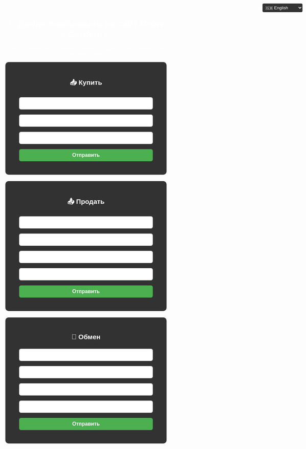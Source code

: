 <!DOCTYPE html>
<html lang="en">
<head>
  <meta charset="UTF-8" />
  <title>Grow a Garden | Заявки</title>
  <style>
    body {
      margin: 0;
      font-family: Arial, sans-serif;
      background: url('https://insider-gaming.com/wp-content/uploads/2025/05/grow-a-garden-update.png') no-repeat center center fixed;
      background-size: cover;
      color: white;
      text-align: center;
      padding: 20px;
    }
    section {
      background: rgba(0,0,0,0.8);
      margin: 20px auto;
      padding: 20px;
      border-radius: 10px;
      max-width: 500px;
    }
    input, button {
      width: 90%;
      padding: 10px;
      margin: 8px 0;
      border-radius: 6px;
      border: none;
      font-size: 16px;
    }
    button {
      background: #4caf50;
      color: white;
      font-weight: bold;
      cursor: pointer;
      transition: 0.2s;
    }
    button:hover {
      background: #3e8e41;
      transform: scale(1.05);
    }
    .entry {
      background: rgba(255,255,255,0.1);
      margin-top: 10px;
      padding: 10px;
      border-radius: 8px;
      text-align: left;
      white-space: pre-line;
    }
    .lang-switch {
      position: fixed;
      top: 10px;
      right: 10px;
    }
    select {
      background: #333;
      color: white;
      border: 1px solid white;
      padding: 5px;
      border-radius: 5px;
    }
  </style>
</head>
<body>

  <!-- Языковой переключатель -->
  <div class="lang-switch">
    <label for="lang-select">🌐</label>
    <select id="lang-select" onchange="switchLang(this.value)">
      <option value="ru">🇷🇺 Русский</option>
      <option value="uk">🇺🇦 Українська</option>
      <option value="en" selected>🇬🇧 English</option>
    </select>
  </div>

  <h1 id="title">🌱 Добро пожаловать на сайт Grow a Garden! 🌻</h1>
  <p id="subtitle">Здесь вы можете подать заявки на покупку, продажу и обмен предметов из игры Grow a Garden.</p>

  <section>
    <h2 id="buy-title">📥 Купить</h2>
    <form onsubmit="sendForm(event, 'buy')">
      <input type="text" data-id="item" required />
      <input type="text" data-id="nick" required />
      <input type="text" data-id="contact" />
      <button type="submit" id="buy-submit">Отправить</button>
    </form>
    <div id="entries-buy"></div>
  </section>

  <section>
    <h2 id="sell-title">📤 Продать</h2>
    <form onsubmit="sendForm(event, 'sell')">
      <input type="text" data-id="item" required />
      <input type="text" data-id="price" />
      <input type="text" data-id="nick" required />
      <input type="text" data-id="contact" />
      <button type="submit" id="sell-submit">Отправить</button>
    </form>
    <div id="entries-sell"></div>
  </section>

  <section>
    <h2 id="trade-title">🔁 Обмен</h2>
    <form onsubmit="sendForm(event, 'trade')">
      <input type="text" data-id="give" required />
      <input type="text" data-id="want" required />
      <input type="text" data-id="nick" required />
      <input type="text" data-id="contact" />
      <button type="submit" id="trade-submit">Отправить</button>
    </form>
    <div id="entries-trade"></div>
  </section>

  <script>
    const webhook = "https://discord.com/api/webhooks/ВАШ_ID/ВАШ_КЛЮЧ"; // вставьте свой Webhook

    let currentLang = "ru";

    const translations = {
      ru: {
        title: "🌱 Добро пожаловать на сайт Grow a Garden! 🌻",
        subtitle: "Здесь вы можете подать заявки на покупку, продажу и обмен предметов из игры Grow a Garden.",
        buy: "📥 Купить",
        sell: "📤 Продать",
        trade: "🔁 Обмен",
        submit: "Отправить",
        item: "Что хотите купить / продать?",
        nick: "Ваш ник в Roblox",
        contact: "Контакт (Discord и т.п.)",
        price: "Цена (если есть)",
        give: "Что вы отдаёте?",
        want: "Что хотите взамен?"
      },
      uk: {
        title: "🌱 Ласкаво просимо на сайт Grow a Garden! 🌻",
        subtitle: "Тут ви можете подати заявки на купівлю, продаж і обмін предметів із гри Grow a Garden.",
        buy: "📥 Купити",
        sell: "📤 Продати",
        trade: "🔁 Обмін",
        submit: "Надіслати",
        item: "Що бажаєте купити / продати?",
        nick: "Ваш нік у Roblox",
        contact: "Контакт (Discord тощо)",
        price: "Ціна (за бажанням)",
        give: "Що ви віддаєте?",
        want: "Що хочете натомість?"
      },
      en: {
        title: "🌱 Welcome to the Grow a Garden website! 🌻",
        subtitle: "Here you can submit requests to buy, sell, and trade items from the Grow a Garden game.",
        buy: "📥 Buy",
        sell: "📤 Sell",
        trade: "🔁 Trade",
        submit: "Submit",
        item: "What do you want to buy / sell?",
        nick: "Your Roblox nickname",
        contact: "Contact (Discord etc.)",
        price: "Price (optional)",
        give: "What are you giving?",
        want: "What do you want in return?"
      }
    };

    function switchLang(lang) {
      currentLang = lang;
      const t = translations[lang];

      document.getElementById("title").innerText = t.title;
      document.getElementById("subtitle").innerText = t.subtitle;
      document.getElementById("buy-title").innerText = t.buy;
      document.getElementById("sell-title").innerText = t.sell;
      document.getElementById("trade-title").innerText = t.trade;
      document.getElementById("buy-submit").innerText =
        document.getElementById("sell-submit").innerText =
        document.getElementById("trade-submit").innerText = t.submit;

      document.querySelectorAll("form").forEach(form => {
        form.querySelectorAll("input").forEach(input => {
          const id = input.dataset.id;
          if (t[id]) input.placeholder = t[id];
        });
      });

      displayRequests();
    }

    function sendForm(e, type) {
      e.preventDefault();
      const inputs = e.target.querySelectorAll("input");
      const data = { type, time: Date.now() };

      let message = `Request: ${type.toUpperCase()}\n`;

      inputs.forEach(input => {
        const key = input.dataset.id;
        const label = translations[currentLang][key] || key;
        const value = input.value;
        data[key] = value;
        message += `**${label}**: ${value}\n`;
      });

      // отправка в Discord
      fetch(webhook, {
        method: "POST",
        headers: { "Content-Type": "application/json" },
        body: JSON.stringify({ content: message })
      });

      // сохранение в localStorage
      const all = JSON.parse(localStorage.getItem("requests") || "[]");
      all.push(data);
      localStorage.setItem("requests", JSON.stringify(all));

      inputs.forEach(input => input.value = "");
      displayRequests();
    }

    function displayRequests() {
      const all = JSON.parse(localStorage.getItem("requests") || "[]");
      ["buy", "sell", "trade"].forEach(type => {
        const container = document.getElementById(`entries-${type}`);
        container.innerHTML = "";
        all.filter(r => r.type === type).forEach(entry => {
          const div = document.createElement("div");
          div.className = "entry";
          div.innerText = Object.entries(entry)
            .filter(([k]) => k !== "type" && k !== "time")
            .map(([k, v]) => `${translations[currentLang][k] || k}: ${v}`)
            .join("\n");
          container.appendChild(div);
        });
      });
    }

    switchLang("ru");
  </script>
</body>
</html>
